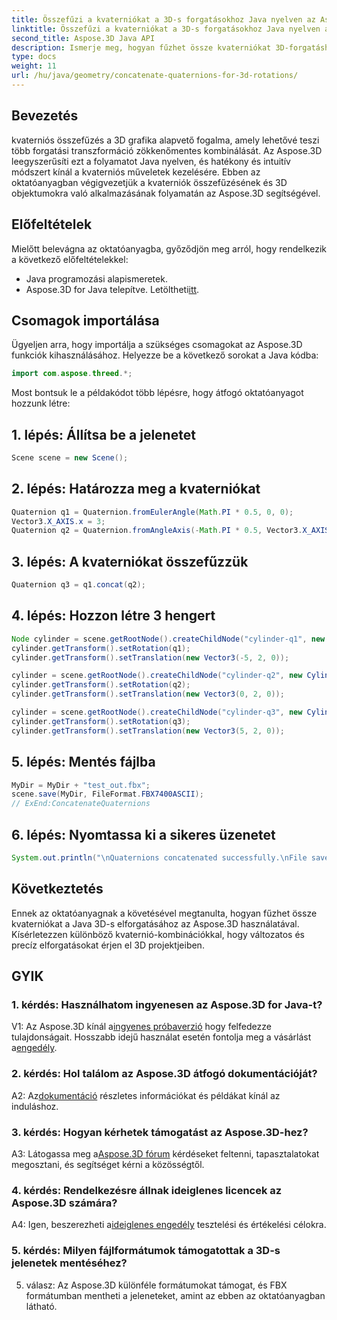 ```yaml
---
title: Összefűzi a kvaterniókat a 3D-s forgatásokhoz Java nyelven az Aspose.3D-vel
linktitle: Összefűzi a kvaterniókat a 3D-s forgatásokhoz Java nyelven az Aspose.3D-vel
second_title: Aspose.3D Java API
description: Ismerje meg, hogyan fűzhet össze kvaterniókat 3D-forgatáshoz Java nyelven az Aspose.3D használatával. Kövesse lépésről lépésre útmutatónkat az animáció zökkenőmentes átalakításához.
type: docs
weight: 11
url: /hu/java/geometry/concatenate-quaternions-for-3d-rotations/
---
```

## Bevezetés

kvaterniós összefűzés a 3D grafika alapvető fogalma, amely lehetővé teszi több forgatási transzformáció zökkenőmentes kombinálását. Az Aspose.3D leegyszerűsíti ezt a folyamatot Java nyelven, és hatékony és intuitív módszert kínál a kvaterniós műveletek kezelésére. Ebben az oktatóanyagban végigvezetjük a kvaterniók összefűzésének és 3D objektumokra való alkalmazásának folyamatán az Aspose.3D segítségével.

## Előfeltételek

Mielőtt belevágna az oktatóanyagba, győződjön meg arról, hogy rendelkezik a következő előfeltételekkel:

- Java programozási alapismeretek.
-  Aspose.3D for Java telepítve. Letöltheti[itt](https://releases.aspose.com/3d/java/).

## Csomagok importálása

Ügyeljen arra, hogy importálja a szükséges csomagokat az Aspose.3D funkciók kihasználásához. Helyezze be a következő sorokat a Java kódba:

```java
import com.aspose.threed.*;
```

Most bontsuk le a példakódot több lépésre, hogy átfogó oktatóanyagot hozzunk létre:

## 1. lépés: Állítsa be a jelenetet

```java
Scene scene = new Scene();
```

## 2. lépés: Határozza meg a kvaterniókat

```java
Quaternion q1 = Quaternion.fromEulerAngle(Math.PI * 0.5, 0, 0);
Vector3.X_AXIS.x = 3;
Quaternion q2 = Quaternion.fromAngleAxis(-Math.PI * 0.5, Vector3.X_AXIS);
```

## 3. lépés: A kvaterniókat összefűzzük

```java
Quaternion q3 = q1.concat(q2);
```

## 4. lépés: Hozzon létre 3 hengert

```java
Node cylinder = scene.getRootNode().createChildNode("cylinder-q1", new Cylinder(0.1, 1, 2));
cylinder.getTransform().setRotation(q1);
cylinder.getTransform().setTranslation(new Vector3(-5, 2, 0));
```

```java
cylinder = scene.getRootNode().createChildNode("cylinder-q2", new Cylinder(0.1, 1, 2));
cylinder.getTransform().setRotation(q2);
cylinder.getTransform().setTranslation(new Vector3(0, 2, 0));
```

```java
cylinder = scene.getRootNode().createChildNode("cylinder-q3", new Cylinder(0.1, 1, 2));
cylinder.getTransform().setRotation(q3);
cylinder.getTransform().setTranslation(new Vector3(5, 2, 0));
```

## 5. lépés: Mentés fájlba

```java
MyDir = MyDir + "test_out.fbx";
scene.save(MyDir, FileFormat.FBX7400ASCII);
// ExEnd:ConcatenateQuaternions
```

## 6. lépés: Nyomtassa ki a sikeres üzenetet

```java
System.out.println("\nQuaternions concatenated successfully.\nFile saved at " + MyDir);
```

## Következtetés

Ennek az oktatóanyagnak a követésével megtanulta, hogyan fűzhet össze kvaterniókat a Java 3D-s elforgatásához az Aspose.3D használatával. Kísérletezzen különböző kvaternió-kombinációkkal, hogy változatos és precíz elforgatásokat érjen el 3D projektjeiben.

## GYIK

### 1. kérdés: Használhatom ingyenesen az Aspose.3D for Java-t?

 V1: Az Aspose.3D kínál a[ingyenes próbaverzió](https://releases.aspose.com/) hogy felfedezze tulajdonságait. Hosszabb idejű használat esetén fontolja meg a vásárlást a[engedély](https://purchase.aspose.com/buy).

### 2. kérdés: Hol találom az Aspose.3D átfogó dokumentációját?

 A2: Az[dokumentáció](https://reference.aspose.com/3d/java/) részletes információkat és példákat kínál az induláshoz.

### 3. kérdés: Hogyan kérhetek támogatást az Aspose.3D-hez?

 A3: Látogassa meg a[Aspose.3D fórum](https://forum.aspose.com/c/3d/18) kérdéseket feltenni, tapasztalatokat megosztani, és segítséget kérni a közösségtől.

### 4. kérdés: Rendelkezésre állnak ideiglenes licencek az Aspose.3D számára?

 A4: Igen, beszerezheti a[ideiglenes engedély](https://purchase.aspose.com/temporary-license/) tesztelési és értékelési célokra.

### 5. kérdés: Milyen fájlformátumok támogatottak a 3D-s jelenetek mentéséhez?

5. válasz: Az Aspose.3D különféle formátumokat támogat, és FBX formátumban mentheti a jeleneteket, amint az ebben az oktatóanyagban látható.
